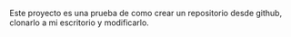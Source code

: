 Este proyecto es una prueba de como crear un repositorio desde github, clonarlo a mi escritorio y modificarlo.
